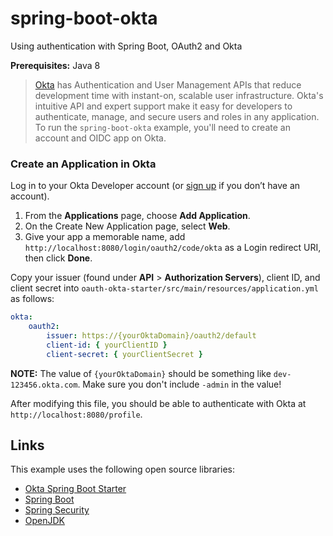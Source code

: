 # spring-boot-okta

Using authentication with Spring Boot, OAuth2 and Okta

**Prerequisites:** Java 8

> [Okta](https://developer.okta.com/) has Authentication and User Management APIs that reduce development time with instant-on, scalable user infrastructure. Okta's intuitive API and expert support make it easy for developers to authenticate, manage, and secure users and roles in any application.
> To run the `spring-boot-okta` example, you'll need to create an account and OIDC app on Okta.

### Create an Application in Okta

Log in to your Okta Developer account (or [sign up](https://developer.okta.com/signup/) if you don’t have an account).

1. From the **Applications** page, choose **Add Application**.
2. On the Create New Application page, select **Web**.
3. Give your app a memorable name, add `http://localhost:8080/login/oauth2/code/okta` as a Login redirect URI, then click **Done**.

Copy your issuer (found under **API** > **Authorization Servers**), client ID, and client secret into `oauth-okta-starter/src/main/resources/application.yml` as follows:

```yaml
okta:
    oauth2:
        issuer: https://{yourOktaDomain}/oauth2/default
        client-id: { yourClientID }
        client-secret: { yourClientSecret }
```

**NOTE:** The value of `{yourOktaDomain}` should be something like `dev-123456.okta.com`. Make sure you don't include `-admin` in the value!

After modifying this file, you should be able to authenticate with Okta at `http://localhost:8080/profile`.

## Links

This example uses the following open source libraries:

-   [Okta Spring Boot Starter](https://github.com/okta/okta-spring-boot)
-   [Spring Boot](https://spring.io/projects/spring-boot)
-   [Spring Security](https://spring.io/projects/spring-security)
-   [OpenJDK](https://openjdk.java.net/)
